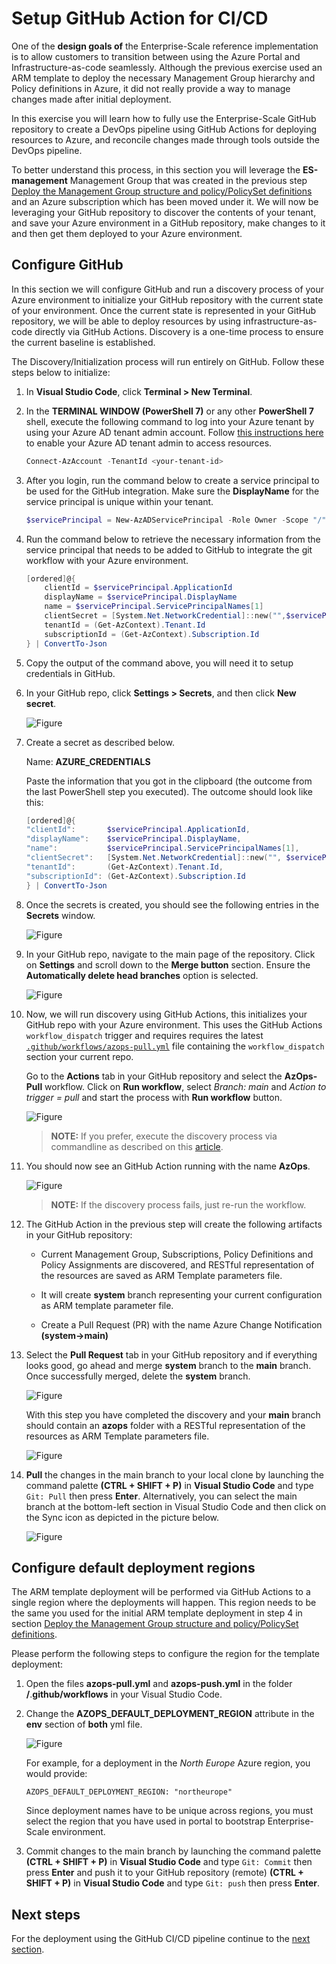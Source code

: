 # Setup GitHub Action for CI/CD

One of the **design goals of** the Enterprise-Scale reference implementation is to allow customers to transition between using the Azure Portal and Infrastructure-as-code seamlessly. Although the previous exercise used an ARM template to deploy the necessary Management Group hierarchy and Policy definitions in Azure, it did not really provide a way to manage changes made after initial deployment.

In this exercise you will learn how to fully use the Enterprise-Scale GitHub repository to create a DevOps pipeline using GitHub Actions for deploying resources to Azure, and reconcile changes made through tools outside the DevOps pipeline.

To better understand this process, in this section you will leverage the **ES-management** Management Group that was created in the previous step [Deploy the Management Group structure and policy/PolicySet definitions](./deploy-tenant.md#deploy-the-management-group-structure-and-policypolicyset-definitions) and an Azure subscription which has been moved under it. We will now be leveraging your GitHub repository to discover the contents of your tenant, and save your Azure environment in a GitHub repository, make changes to it and then get them deployed to your Azure environment.

## Configure GitHub

In this section we will configure GitHub and run a discovery process of your Azure environment to initialize your GitHub repository with the current state of your environment. Once the current state is represented in your GitHub repository, we will be able to deploy resources by using infrastructure-as-code directly via GitHub Actions. Discovery is a one-time process to ensure the current baseline is established.

The Discovery/Initialization process will run entirely on GitHub. Follow these steps below to initialize:

1. In **Visual Studio Code**, click **Terminal > New Terminal**.

2. In the **TERMINAL WINDOW (PowerShell 7)** or any other **PowerShell 7** shell, execute the following command to log into your Azure tenant by using your Azure AD tenant admin account. Follow [this instructions here](../Deploy/setup-github.md#setup-github-and-azure-for-enterprise-scale) to enable your Azure AD tenant admin to access resources.

    ```PowerShell
    Connect-AzAccount -TenantId <your-tenant-id>
    ```

3. After you login, run the command below to create a service principal to be used for the GitHub integration. Make sure the **DisplayName** for the service principal is unique within your tenant.

    ```PowerShell
    $servicePrincipal = New-AzADServicePrincipal -Role Owner -Scope "/" -DisplayName es-<yourAlias>
    ```

4. Run the command below to retrieve the necessary information from the service principal that needs to be added to GitHub to integrate the git workflow with your Azure environment.

    ```PowerShell
    [ordered]@{
        clientId = $servicePrincipal.ApplicationId
        displayName = $servicePrincipal.DisplayName
        name = $servicePrincipal.ServicePrincipalNames[1]
        clientSecret = [System.Net.NetworkCredential]::new("",$servicePrincipal.Secret).Password
        tenantId = (Get-AzContext).Tenant.Id
        subscriptionId = (Get-AzContext).Subscription.Id
    } | ConvertTo-Json
    ```

5. Copy the output of the command above, you will need it to setup credentials in GitHub.

6. In your GitHub repo, click **Settings > Secrets**, and then click **New secret**.

    ![_Figure_](./media/wt-2.1-1.png)

7. Create a secret as described below.

    Name: **AZURE_CREDENTIALS**

   Paste the information that you got in the clipboard (the outcome from the last PowerShell step you executed). The outcome should look like this:

   ```PowerShell
   [ordered]@{
   "clientId":       $servicePrincipal.ApplicationId,
   "displayName":    $servicePrincipal.DisplayName,
   "name":           $servicePrincipal.ServicePrincipalNames[1],
   "clientSecret":   [System.Net.NetworkCredential]::new("", $servicePrincipal.Secret).Password,
   "tenantId":       (Get-AzContext).Tenant.Id,
   "subscriptionId": (Get-AzContext).Subscription.Id
   } | ConvertTo-Json
   ```

8. Once the secrets is created, you should see the following entries in the **Secrets** window.

    ![_Figure_](./media/wt-2.1-2.png)

9. In your GitHub repo, navigate to the main page of the repository. Click on **Settings** and scroll down to the **Merge button** section. Ensure the **Automatically delete head branches** option is selected.

    ![_Figure_](./media/wt-2.1-2.5.png)

10. Now, we will run discovery using GitHub Actions, this initializes your GitHub repo with your Azure environment. This uses the GitHub Actions `workflow_dispatch` trigger and requires requires the latest [`.github/workflows/azops-pull.yml`](../../../.github/workflows) file containing the `workflow_dispatch` section your current repo.

    Go to the **Actions** tab in your GitHub repository and select the **AzOps-Pull** workflow. Click on **Run workflow**, select _Branch: main_ and _Action to trigger = pull_ and start the process with **Run workflow** button.

    ![_Figure_](./media/wt-2.1-3.png)

    > **NOTE:**
    >If you prefer, execute the discovery process via commandline as described on this [article](../Deploy/discover-environment.md).

11. You should now see an GitHub Action running with the name **AzOps**.

    ![_Figure_](./media/wt-2.1-5.png)

    > **NOTE:**
    > If the discovery process fails, just re-run the workflow.

12. The GitHub Action in the previous step will create the following artifacts in your GitHub repository:

    - Current Management Group, Subscriptions, Policy Definitions and Policy Assignments are discovered, and RESTful representation of the resources are saved as ARM Template parameters file.

    - It will create **system** branch representing your current configuration as ARM template parameter file.

    - Create a Pull Request (PR) with the name Azure Change Notification **(system->main)**

13. Select the **Pull Request** tab in your GitHub repository and if everything looks good, go ahead and merge **system** branch to the **main** branch. Once successfully merged, delete the **system** branch.

    ![_Figure_](./media/wt-2.1-6.png)

    With this step you have completed the discovery and your **main** branch should contain an **azops** folder with a RESTful representation of the resources as ARM Template parameters file.

    ![_Figure_](./media/wt-2.1-7.png)

14. **Pull** the changes in the main branch to your local clone by launching the command palette **(CTRL + SHIFT + P)** in **Visual Studio Code** and type `Git: Pull` then press **Enter**. Alternatively, you can select the main branch at the bottom-left section in Visual Studio Code and then click on the Sync icon as depicted in the picture below.

    ![_Figure_](./media/wt-2.1-8.png)

## Configure default deployment regions

The ARM template deployment will be performed via GitHub Actions to a single region where the deployments will happen. This region needs to be the same you used for the initial ARM template deployment in step 4 in section [Deploy the Management Group structure and policy/PolicySet definitions](./deploy-tenant.md#deploy-the-management-group-structure-and-policypolicyset-definitions).

Please perform the following steps to configure the region for the template deployment:

1. Open the files **azops-pull.yml** and **azops-push.yml** in the folder **/**.**github/workflows** in your Visual Studio Code.

2. Change the **AZOPS_DEFAULT_DEPLOYMENT_REGION** attribute in the **env** section of **both** yml file.

    ![_Figure_](./media/wt-2.2-1.png)

    For example, for a deployment in the _North Europe_ Azure region, you would provide:

    `AZOPS_DEFAULT_DEPLOYMENT_REGION: "northeurope"`

    Since deployment names have to be unique across regions, you must select the region that you have used in portal to bootstrap Enterprise-Scale environment.

3. Commit changes to the main branch by launching the command palette **(CTRL + SHIFT + P)** in **Visual Studio Code** and type `Git: Commit` then press **Enter** and push it to your GitHub repository (remote) **(CTRL + SHIFT + P)** in **Visual Studio Code** and type `Git: push` then press **Enter**.

## Next steps

For the deployment using the GitHub CI/CD pipeline continue to the [next section](./use-git-pipeline.md).
